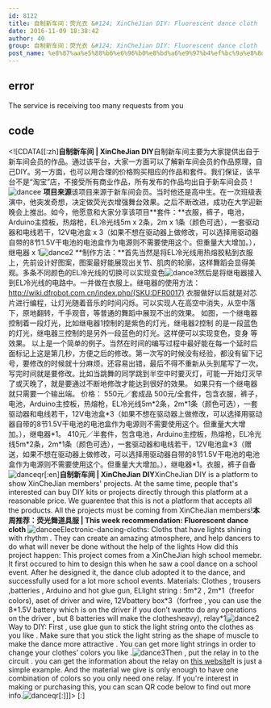 ```yaml
---
id: 8122
title: 自制新车间：荧光衣 &#124; XinCheJian DIY: Fluorescent dance cloth
date: 2016-11-09 18:38:42
author: 40
group: 自制新车间：荧光衣 &#124; XinCheJian DIY: Fluorescent dance cloth
post_name: %e8%87%aa%e5%88%b6%e6%96%b0%e8%bd%a6%e9%97%b4%ef%bc%9a%e8%8d%a7%e5%85%89%e8%a1%a3-xinchejian-diy-fluorescent-dance-cloth
---
```


## error
The service is receiving too many requests from you

## code
 <!\[CDATA\[\[:zh\]**自制新车间 | XinCheJian DIY**自制新车间主要为大家提供出自于新车间会员的作品。通过该平台，大家一方面可以了解新车间会员的作品原理，自己DIY。另一方面，也可以用合理的价格购买相应的作品和套件。我们保证，该平台不是“淘宝”店，不接受所有商业作品，所有发布的作品均出自于新车间会员！![dancee](http://139.162.84.35/wp-content/uploads/2016/11/danceE.png) **项目来源**该项目来源于新车间会员。当时他还是高中生。在一次班级表演中，他突发奇想，决定做荧光衣增强舞台效果。之后不断改进，成功在大学迎新晚会上推出。如今，他愿意和大家分享该项目**套件：**衣服，裤子，电池，Arduino主控板，热熔枪，EL冷光线5m x 2条，2m x 1条（颜色可选），一套驱动器和电线若干，12V电池盒 x 3（如果不想在驱动器上做修改，可以选择用驱动器自带的8节1.5V干电池的电池盒作为电源则不需要使用这个。但重量大大增加。），继电器 x 1![dance2](http://139.162.84.35/wp-content/uploads/2016/11/dancE2.png) **制作方法：**首先当然是将EL冷光线用热熔胶粘到衣服上，先前设计好图案，图案最好能展现出关节、肌肉的轮廓，这样舞蹈会显得美观。多条不同颜色的EL冷光线的切换可以实现变色![dance3](http://139.162.84.35/wp-content/uploads/2016/11/dance3.png)然后是将继电器接入到EL冷光线的电路中。一并做在衣服上。继电器的使用方法：http://wiki.dfrobot.com.cn/index.php/(SKU:DFR0017) 衣服做好以后就是对芯片进行编程，让灯光随着音乐的时间闪烁。可以实现人在高空中消失，从空中落下，原地翻转，千手观音，等普通的舞蹈中展现不出的效果。 如图，一个继电器控制着一段灯光，比如继电器1控制的是紫色的灯光，继电器2控制 的是一段蓝色的灯光，继电器三控制的是另外一段蓝色的灯光。这样便可以实现变色，变身 等效果。 以上是一个简单的例子。当然在时间的编写过程中最好能在每一个延时后面标记上这是第几秒，方便之后的修改。第一次写的时候没有经验，都没有留下记号，要修改的时候就十分麻烦，还容易出错，最后不得不重新从头到尾写了一次。 写完时间就是要修改。比如当跳舞的同学跳到半空中时要灭灯，可能一开始灯灭早了或灭晚了，就是要通过不断地修改才能达到很好的效果。 如果只有一个继电器就只需要一个输出端。 价格： 550元／套成品 500元/全套件，包含衣服，裤子，电池，Arduino主控板，热熔枪，EL冷光线5m\*2条，2m\*1条（颜色可选），一套驱动器和电线若干，12V电池盒\*3（如果不想在驱动器上做修改，可以选择用驱动器自带的8节1.5V干电池的电池盒作为电源则不需要使用这个。但重量大大增加。），继电器\*1。 410元／半套件，包含电池，Arduino主控板，热熔枪，EL冷光线5m\*2条，2m\*1条（颜色可选），一套驱动器和电线若干，12V电池盒\*3（赠送，如果不想在驱动器上做修改，可以选择用驱动器自带的8节1.5V干电池的电池盒作为电源则不需要使用这个。但重量大大增加。），继电器\*1。衣服，裤子自备![danceqr](http://139.162.84.35/wp-content/uploads/2016/11/danceQR.png)\[:en\]**自制新车间 | XinCheJian DIY**XinCheJian DIY is a platform to show XinCheJian members' projects. At the same time, people that's interested can buy DIY kits or projects directly through this platform at a reasonable price. We guarentee that this is not a platform that accepts all the products. All the projects must be coming from XinCheJian members!**本周推荐：荧光舞道具服 | This week recommendation: Fluorescent dance cloth** ![dancee](http://139.162.84.35/wp-content/uploads/2016/11/danceE.png)Electronic-dancing-cloths: Cloths that have lights shining with rhythm . They can create an amazing atmosphere, and help dancers to do what will never be done without the help of the lights How did this project happen: This project comes from a XinCheJian high school memebr. It first occured to him to design this when he saw a cool dance on a school event. After he designed it, the dance club adopted it to the dance, and successfully used for a lot more school events. Materials: Clothes , trousers ,batteries , Arduino and hot glue gun, ELlight string : 5m\*2 , 2m\*1（freefor colors), aset of driver and wire, 12Vbattery box\*3（forfree , you can use the 8\*1.5V battery which is on the driver if you don’t wantto do any operations on the driver , but 8 batteries will make the clothesheavy), relay\*1![dance2](http://139.162.84.35/wp-content/uploads/2016/11/dancE2.png)Way to DIY: First , use glue gun to stick the light string onto the clothes as you like . Make sure that you stick the light string as the shape of muscle to make the dance more attractive . You can get more light strings in order to change your clothes’ colors you like .![dance3](http://139.162.84.35/wp-content/uploads/2016/11/dance3.png)Then , put the relay in to the circuit . you can get the information about the relay on [this website](http://wiki.dfrobot.com.cn/index.php/%28SKU:DFR0017%29)It is just a simple example. And the material we give is only enough to have one combination of colors so you only need one relay. If you're interest in making or purchasing this, you can scan QR code below to find out more info.![danceqr](http://139.162.84.35/wp-content/uploads/2016/11/danceQR.png)\[:\]\]\]> \[:\]
